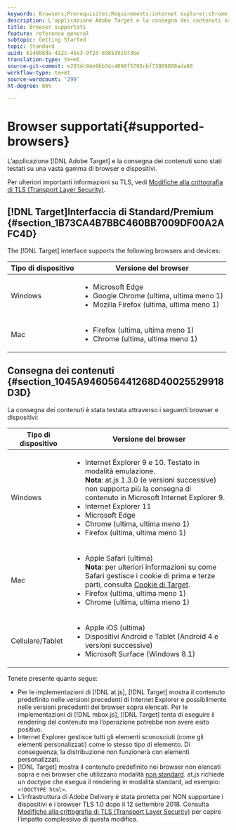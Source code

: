 ```yaml
---
keywords: Browsers;Prerequisites;Requirements;internet explorer;chrome;firefox;safari;android;surface
description: L’applicazione Adobe Target e la consegna dei contenuti sono stati testati su una vasta gamma di browser e dispositivi.
title: Browser supportati
feature: reference general
subtopic: Getting Started
topic: Standard
uuid: 614088da-412c-45e3-9f2d-6985391973be
translation-type: tm+mt
source-git-commit: e203dc94e9bb34c4090f5795cbf73869808ada88
workflow-type: tm+mt
source-wordcount: '299'
ht-degree: 86%

---
```



# Browser supportati{#supported-browsers}

L’applicazione [!DNL Adobe Target] e la consegna dei contenuti sono stati testati su una vasta gamma di browser e dispositivi.

Per ulteriori importanti informazioni su TLS, vedi [Modifiche alla crittografia di TLS (Transport Layer Security)](../../c-implementing-target/c-considerations-before-you-implement-target/tls-transport-layer-security-encryption.md#concept_CC1001E9D3AE4BABAF90B8311B0A6451).

## [!DNL Target]Interfaccia di Standard/Premium {#section_1B73CA4B7BBC460BB7009DF00A2AFC4D}

The [!DNL Target] interface supports the following browsers and devices:

| Tipo di dispositivo | Versione del browser |
|--- |--- |
| Windows | <ul><li>Microsoft Edge</li><li>Google Chrome (ultima, ultima meno 1)</li><li>Mozilla Firefox (ultima, ultima meno 1)</li></ul> |
| Mac | <ul><li>Firefox (ultima, ultima meno 1)</li><li>Chrome (ultima, ultima meno 1)</li></ul> |

## Consegna dei contenuti {#section_1045A946056441268D40025529918D3D}

La consegna dei contenuti è stata testata attraverso i seguenti browser e dispositivi:

| Tipo di dispositivo | Versione del browser |
|--- |--- |
| Windows | <ul><li>Internet Explorer 9 e 10. Testato in modalità emulazione.<br>**Nota**: at.js 1.3.0 (e versioni successive) non supporta più la consegna di contenuto in Microsoft Internet Explorer 9.</li><li>Internet Explorer 11</li><li>Microsoft Edge</li><li>Chrome (ultima, ultima meno 1)</li><li>Firefox (ultima, ultima meno 1)</li></ul> |
| Mac | <ul><li>Apple Safari (ultima)<br>**Nota**: per ulteriori informazioni su come Safari gestisce i cookie di prima e terze parti, consulta [Cookie di Target](/help/c-implementing-target/c-implementing-target-for-client-side-web/t-mbox-download/cookie-behavior.md).</li><li>Firefox (ultima, ultima meno 1)</li><li>Chrome (ultima, ultima meno 1)</li></ul> |
| Cellulare/Tablet | <ul><li>Apple iOS (ultima)</li><li>Dispositivi Android e Tablet (Android 4 e versioni successive)</li><li>Microsoft Surface (Windows 8.1)</li></ul> |

Tenete presente quanto segue:

* Per le implementazioni di [!DNL at.js], [!DNL Target] mostra il contenuto predefinito nelle versioni precedenti di Internet Explorer e possibilmente nelle versioni precedenti dei browser sopra elencati. Per le implementazioni di [!DNL mbox.js], [!DNL Target] tenta di eseguire il rendering del contenuto ma l’operazione potrebbe non avere esito positivo.
* Internet Explorer gestisce tutti gli elementi sconosciuti (come gli elementi personalizzati) come lo stesso tipo di elemento. Di conseguenza, la distribuzione non funzionerà con elementi personalizzati.
* [!DNL Target] mostra il contenuto predefinito nei browser non elencati sopra e nei browser che utilizzano modalità [non standard](https://en.wikipedia.org/wiki/Quirks_mode). at.js richiede un doctype che esegua il rendering in modalità standard, ad esempio: `<!DOCTYPE html>`.
* L’infrastruttura di Adobe Delivery è stata protetta per NON supportare i dispositivi e i browser TLS 1.0 dopo il 12 settembre 2018. Consulta [Modifiche alla crittografia di TLS (Transport Layer Security)](../../c-implementing-target/c-considerations-before-you-implement-target/tls-transport-layer-security-encryption.md#concept_CC1001E9D3AE4BABAF90B8311B0A6451) per capire l’impatto complessivo di questa modifica.
